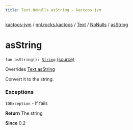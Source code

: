 ```yaml
---
title: Text.NoNulls.asString - kactoos-jvm
---
```


[kactoos-jvm](../../../index.html) / [nnl.rocks.kactoos](../../index.html) / [Text](../index.html) / [NoNulls](index.html) / [asString](./as-string.html)

# asString

`fun asString(): `[`String`](https://kotlinlang.org/api/latest/jvm/stdlib/kotlin/-string/index.html) [(source)](https://github.com/neonailol/kactoos/blob/master/kactoos-jvm/src/main/kotlin/nnl/rocks/kactoos/Text.kt#L33)

Overrides [Text.asString](../as-string.html)

Convert it to the string.

### Exceptions

`IOException` - If fails

**Return**
The string

**Since**
0.2

